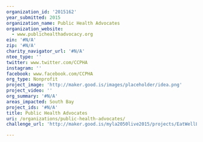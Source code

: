 ```yaml
---
organization_id: '2015162'
year_submitted: 2015
organization_name: Public Health Advocates
organization_website:
  - www.publichealthadvocacy.org
ein: '#N/A'
zip: '#N/A'
charity_navigator_url: '#N/A'
ntee_type: ''
twitter: www.twitter.com/CCPHA
instagram: ''
facebook: www.facebook.com/CCPHA
org_type: Nonprofit
project_image: 'http://maker.good.is/images/placeholder/idea.png'
project_video: ''
org_summary: '#N/A'
areas_impacted: South Bay
project_ids: '#N/A'
title: Public Health Advocates
uri: /organizations/public-health-advocates/
challenge_url: 'http://maker.good.is/myla2050live2015/projects/EatWellLiveBetter.html'

---
```

